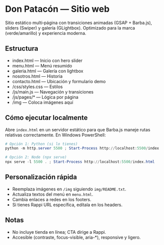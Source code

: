 # Don Patacón — Sitio web

Sitio estático multi‑página con transiciones animadas (GSAP + Barba.js), sliders (Swiper) y galería (GLightbox). Optimizado para la marca (verde/amarillo) y experiencia moderna.

## Estructura
- index.html — Inicio con hero slider
- menu.html — Menú resumido
- galeria.html — Galería con lightbox
- nosotros.html — Historia
- contacto.html — Ubicación y formulario demo
- /css/styles.css — Estilos
- /js/main.js — Navegación y transiciones
- /js/pages/* — Lógica por página
- /img — Coloca imágenes aquí

## Cómo ejecutar localmente
Abre `index.html` en un servidor estático para que Barba.js maneje rutas relativas correctamente. En Windows PowerShell:

```powershell
# Opción 1: Python (si lo tienes)
python -m http.server 5500 ; Start-Process http://localhost:5500/index.html

# Opción 2: Node (npx serve)
npx serve -l 5500 . ; Start-Process http://localhost:5500/index.html
```

## Personalización rápida
- Reemplaza imágenes en `/img` siguiendo `img/README.txt`.
- Actualiza textos del menú en `menu.html`.
- Cambia enlaces a redes en los footers.
- Si tienes Rappi URL específica, edítala en los headers.

## Notas
- No incluye tienda en línea; CTA dirige a Rappi.
- Accesible (contraste, focus-visible, aria-*), responsive y ligero.
